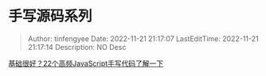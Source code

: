 # 手写源码系列 <!-- omit in toc -->

> Author: tinfengyee
> Date: 2022-11-21 21:17:07
> LastEditTime: 2022-11-21 21:17:14
> Description: NO Desc

[基础很好？22个高频JavaScript手写代码了解一下](https://juejin.cn/post/6996289669851774984)
